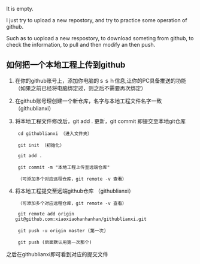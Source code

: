 It is empty.

I just try to upload a new repostory, and try to practice some operation of github.

Such as to uopload a new respostory, to download someting from github, to check the information, to pull and then modify an then push.  

## 如何把一个本地工程上传到github

1. 在你的github账号上，添加你电脑的ｓｓｈ信息,让你的PC具备推送的功能 （如果之前已经将电脑绑定过，则之后不需要再次绑定）

2. 在github账号理创建一个新仓库，名字与本地工程文件名字一致 （githublianxi）

3. 将本地工程文件修改后，git add . 更新，git commit 即提交至本地git仓库

		cd githublianxi （进入文件夹）

		git init （初始化）

		git add .

		git commit -m "本地工程上传至远端仓库"

		（可添加多个对应远程仓库，git remote -v 查看）

4. 将本地工程提交至远端github仓库 （githublianxi）

		（可添加多个对应远程仓库，git remote -v 查看）

		git remote add origin git@github.com:xiaoxiaohanhanhan/githublianxi.git

		git push -u origin master (第一次)

		git push (后面默认用第一次那个)

之后在githublianxi即可看到对应的提交文件



